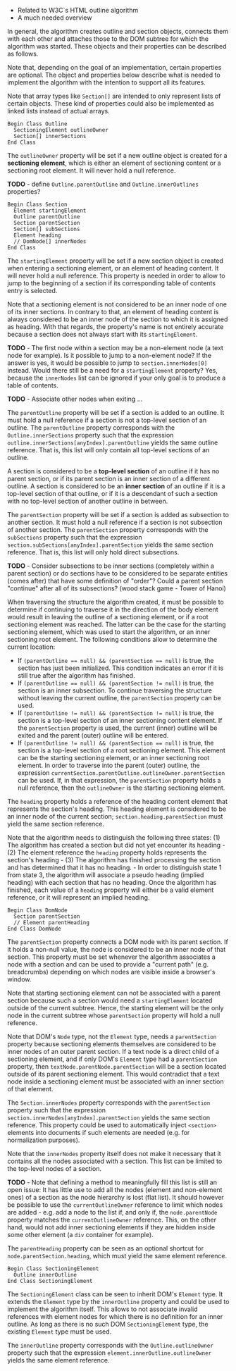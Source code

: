 
- Related to W3C`s HTML outline algorithm
- A much needed overview

In general, the algorithm creates outline and section objects, connects them
with each other and attaches those to the DOM subtree for which the algorithm
was started. These objects and their properties can be described as follows.

Note that, depending on the goal of an implementation, certain properties are
optional. The object and properties below describe what is needed to implement
the algorithm with the intention to support all its features.

Note that array types like `Section[]` are intended to only represent lists of
certain objects. These kind of properties could also be implemented as linked
lists instead of actual arrays.

```
Begin Class Outline
  SectioningElement outlineOwner
  Section[] innerSections
End Class
```

The `outlineOwner` property will be set if a new outline object is created for
a **sectioning element**, which is either an element of sectioning content or a
sectioning root element. It will never hold a null reference.

**TODO** - define `Outline.parentOutline` and `Outline.innerOutlines` properties?

```
Begin Class Section
  Element startingElement
  Outline parentOutline
  Section parentSection
  Section[] subSections
  Element heading
  // DomNode[] innerNodes
End Class
```

The `startingElement` property will be set if a new section object is created
when entering a sectioning element, or an element of heading content. It will
never hold a null reference. This property is needed in order to allow to jump
to the beginning of a section if its corresponding table of contents entry is
selected.

Note that a sectioning element is not considered to be an inner node of one of
its inner sections. In contrary to that, an element of heading content is always
considered to be an inner node of the section to which it is assigned as heading.
With that regards, the property's name is not entirely accurate because a section
does not always start with its `startingElement`.

**TODO** - The first node within a section may be a non-element node (a text node
for example). Is it possible to jump to a non-element node? If the answer is yes,
it would be possible to jump to `section.innerNodes[0]` instead. Would there still
be a need for a `startingElement` property? Yes, because the `innerNodes` list can
be ignored if your only goal is to produce a table of contents.

**TODO** - Associate other nodes when exiting ...

The `parentOutline` property will be set if a section is added to an outline. It
must hold a null reference if a section is not a top-level section of an outline.
The `parentOutline` property corresponds with the `Outline.innerSections` property
such that the expression `outline.innerSections[anyIndex].parentOutline` yields
the same outline reference. That is, this list will only contain all top-level
sections of an outline.

A section is considered to be a **top-level section** of an outline if it has no
parent section, or if its parent section is an inner section of a different
outline. A section is considered to be an **inner section** of an outline if it
is a top-level section of that outline, or if it is a descendant of such a section
with no top-level section of another outline in between.

The `parentSection` property will be set if a section is added as subsection to
another section. It must hold a null reference if a section is not subsection of
another section. The `parentSection` property corresponds with the `subSections`
property such that the expression `section.subSections[anyIndex].parentSection`
yields the same section reference. That is, this list will only hold direct
subsections.

**TODO** - Consider subsections to be inner sections (completely within a parent
section) or do sections have to be considered to be separate entities (comes after)
that have some definition of "order"? Could a parent section "continue" after all
of its subsections? (wood stack game - Tower of Hanoi)

When traversing the structure the algorithm created, it must be possible to
determine if continuing to traverse it in the direction of the body element would
result in leaving the outline of a sectioning element, or if a root sectioning
element was reached. The latter can be the case for the starting sectioning
element, which was used to start the algorithm, or an inner sectioning root
element. The following conditions allow to determine the current location:

- If `(parentOutline == null) && (parentSection == null)` is true, the section
has just been initialized. This condition indicates an error if it is still true
after the algorithm has finished.
- If `(parentOutline == null) && (parentSection != null)` is true, the section
is an inner subsection. To continue traversing the structure without leaving the
current outline, the `parentSection` property can be used.
- If `(parentOutline != null) && (parentSection != null)` is true, the section
is a top-level section of an inner sectioning content element. If the `parentSection`
property is used, the current (inner) outline will be exited and the parent (outer)
outline will be entered.
- If `(parentOutline != null) && (parentSection == null)` is true, the section
is a top-level section of a root sectioning element. This element can be the
starting sectioning element, or an inner sectioning root element. In order to
traverse into the parent (outer) outline, the expression
`currentSection.parentOutline.outlineOwner.parentSection` can be used. If, in that
expression, the `parentSection` property holds a null reference, then the
`outlineOwner` is the starting sectioning element.

The `heading` property holds a reference of the heading content element that
represents the section's heading. This heading element is considered to be an
inner node of the current section; `section.heading.parentSection` must yield
the same section reference.

Note that the algorithm needs to distinguish the following three states:
(1) The algorithm has created a section but did not yet encounter its heading -
(2) The element reference the `heading` property holds represents the section's
heading - (3) The algorithm has finished processing the section and has
determined that it has no heading. - In order to distinguish state 1 from state
3, the algorithm will associate a pseudo heading (implied heading) with each
section that has no heading. Once the algorithm has finished, each value of a
`heading` property will either be a valid element reference, or it will represent
an implied heading.

```
Begin Class DomNode
  Section parentSection
  // Element parentHeading
End Class DomNode
```

The `parentSection` property connects a DOM node with its parent section. If it
holds a non-null value, the node is considered to be an inner node of that section.
This property must be set whenever the algorithm associates a node with a section
and can be used to provide a "current path" (e.g. breadcrumbs) depending on which
nodes are visible inside a browser's window.

Note that starting sectioning element can not be associated with a parent section
because such a section would need a `startingElement` located outside of the
current subtree. Hence, the starting element will be the only node in the current
subtree whose `parentSection` property will hold a null reference.

Note that DOM's `Node` type, not the `Element` type, needs a `parentSection`
property because sectioning elements themselves are considered to be inner nodes
of an outer parent section. If a text node is a direct child of a sectioning
element, and if only DOM's `Element` type had a `parentSection` property, then
`textNode.parentNode.parentSection` will be a section located outside of its
parent sectioning element. This would contradict that a text node inside a
sectioning element must be associated with an inner section of that element.

The `Section.innerNodes` property corresponds with the `parentSection` property
such that the expression `section.innerNodes[anyIndex].parentSection` yields the
same section reference. This property could be used to automatically inject
`<section>` elements into documents if such elements are needed (e.g. for
normalization purposes).

Note that the `innerNodes` property itself does not make it necessary that it
contains all the nodes associated with a section. This list can be limited to
the top-level nodes of a section.

**TODO** - Note that defining a method to meaningfully fill this list is still
an open issue: It has little use to add all the nodes (element and non-element
ones) of a section as the node hierarchy is lost (flat list). It should however
be possible to use the `currentOutlineOwner` reference to limit which nodes are
added - e.g. add a node to the list if, and only if, the `node.parentNode`
property matches the `currentOutlineOwner` reference. This, on the other hand,
would not add inner sectioning elements if they are hidden inside some other
element (a `div` container for example).

The `parentHeading` property can be seen as an optional shortcut for
`node.parentSection.heading`, which must yield the same element reference.

```
Begin Class SectioningElement
  Outline innerOutline
End Class SectioningElement
```

The `SectioningElement` class can be seen to inherit DOM's `Element` type. It
extends the `Element` type by the `innerOutline` property and could be used to
implement the algorithm itself. This allows to not associate invalid references
with element nodes for which there is no definition for an inner outline. As
long as there is no such DOM `SectioningElement` type, the existing `Element`
type must be used.

The `innerOutline` property corresponds with the `Outline.outlineOwner` property
such that the expression `element.innerOutline.outlineOwner` yields the same
element reference.
